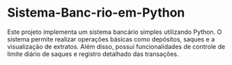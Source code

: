 # Sistema-Banc-rio-em-Python
Este projeto implementa um sistema bancário simples utilizando Python. O sistema permite realizar operações básicas como depósitos, saques e a visualização de extratos. Além disso, possui funcionalidades de controle de limite diário de saques e registro detalhado das transações.
